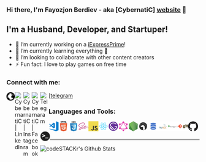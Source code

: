### Hi there, I'm Fayozjon Berdiev - aka [CybernatiC] [website] 👋

## I'm a Husband, Developer, and Startuper!

* 🔭 I’m currently working on a [iExpressPrime][website]!
* 🌱 I’m currently learning everything 🤣
* 👯 I’m looking to collaborate with other content creators 
* ⚡ Fun fact: I love to play games on free time

### Connect with me:

[<img align="left" alt="fb.uz" width="22px" src="https://raw.githubusercontent.com/iconic/open-iconic/master/svg/globe.svg" />][website][<img align="left" alt="CybernatiC | LinkedIn" width="22px" src="https://cdn.jsdelivr.net/npm/simple-icons@v3/icons/linkedin.svg" />][linkedin][<img align="left" alt="CybernatiC | Instagram" width="22px" src="https://cdn.jsdelivr.net/npm/simple-icons@v3/icons/instagram.svg" />][instagram][<img align="left" alt="CybernatiC | Facebook" width="22px" src="https://cdn.jsdelivr.net/npm/simple-icons@v3/icons/facebook.svg" />][facebook][<img src="https://cdn.jsdelivr.net/npm/simple-icons@v3/icons/telegram.svg" alt="Telegram" align="left" width="22px"/>[telegram]
<br />
### Languages and Tools:

<img align="left" alt="Visual Studio Code" width="26px" src="https://raw.githubusercontent.com/github/explore/80688e429a7d4ef2fca1e82350fe8e3517d3494d/topics/visual-studio-code/visual-studio-code.png" />
<img align="left" alt="HTML5" width="26px" src="https://raw.githubusercontent.com/github/explore/80688e429a7d4ef2fca1e82350fe8e3517d3494d/topics/html/html.png" />
<img align="left" alt="CSS3" width="26px" src="https://raw.githubusercontent.com/github/explore/80688e429a7d4ef2fca1e82350fe8e3517d3494d/topics/css/css.png" />
<img align="left" alt="Sass" width="26px" src="https://raw.githubusercontent.com/github/explore/80688e429a7d4ef2fca1e82350fe8e3517d3494d/topics/sass/sass.png" />
<img align="left" alt="JavaScript" width="26px" src="https://raw.githubusercontent.com/github/explore/80688e429a7d4ef2fca1e82350fe8e3517d3494d/topics/javascript/javascript.png" />
<img align="left" alt="React" width="26px" src="https://raw.githubusercontent.com/github/explore/80688e429a7d4ef2fca1e82350fe8e3517d3494d/topics/react/react.png" /><img align="left" alt="Gatsby" width="26px" src="https://raw.githubusercontent.com/github/explore/e94815998e4e0713912fed477a1f346ec04c3da2/topics/gatsby/gatsby.png" /><img align="left" alt="GraphQL" width="26px" src="https://raw.githubusercontent.com/github/explore/80688e429a7d4ef2fca1e82350fe8e3517d3494d/topics/graphql/graphql.png" /><img align="left" alt="Node.js" width="26px" src="https://raw.githubusercontent.com/github/explore/80688e429a7d4ef2fca1e82350fe8e3517d3494d/topics/nodejs/nodejs.png" /><img align="left" alt="Deno" width="26px" src="https://raw.githubusercontent.com/github/explore/361e2821e2dea67711cde99c9c40ed357061cf27/topics/deno/deno.png" /><img align="left" alt="SQL" width="26px" src="https://raw.githubusercontent.com/github/explore/80688e429a7d4ef2fca1e82350fe8e3517d3494d/topics/sql/sql.png" /><img align="left" alt="MySQL" width="26px" src="https://raw.githubusercontent.com/github/explore/80688e429a7d4ef2fca1e82350fe8e3517d3494d/topics/mysql/mysql.png" /><img align="left" alt="MongoDB" width="26px" src="https://raw.githubusercontent.com/github/explore/80688e429a7d4ef2fca1e82350fe8e3517d3494d/topics/mongodb/mongodb.png" /><img align="left" alt="Git" width="26px" src="https://raw.githubusercontent.com/github/explore/80688e429a7d4ef2fca1e82350fe8e3517d3494d/topics/git/git.png" /><img align="left" alt="GitHub" width="26px" src="https://raw.githubusercontent.com/github/explore/78df643247d429f6cc873026c0622819ad797942/topics/github/github.png" /><img align="left" alt="HTML5" width="26px" src="https://raw.githubusercontent.com/github/explore/80688e429a7d4ef2fca1e82350fe8e3517d3494d/topics/terminal/terminal.png" />

<br />
<br />

--- 
 

<img align="left" alt="codeSTACKr's Github Stats" src="https://github-readme-stats.vercel.app/api?username=fayozjon&show_icons=true&hide_border=true" />

[website]: https://fb.uz
[twitter]: https://twitter.com/cybernatic_uz 
[instagram]: https://instagram.com/cybernatic
[linkedin]: https://linkedin.com/in/cybernatic
[facebook]: https://fb.com/Fayozjon
[telegram]: https://t.me/cybernatic
